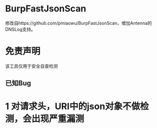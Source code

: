 # BurpFastJsonScan
修改自https://github.com/pmiaowu/BurpFastJsonScan，增加Antenna的DNSLog支持。

# 免责声明
该工具仅用于安全自查检测

## 已知Bug

# 1 对请求头，URI中的json对象不做检测，会出现严重漏测
